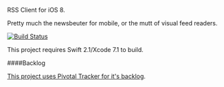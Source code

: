 RSS Client for iOS 8.

Pretty much the newsbeuter for mobile, or the mutt of visual feed readers.

[![Build Status](https://api.travis-ci.org/younata/RSSClient.svg)](https://travis-ci.org/younata/RSSClient)

This project requires Swift 2.1/Xcode 7.1 to build.

####Backlog

[This project uses Pivotal Tracker for it's backlog](https://www.pivotaltracker.com/n/projects/1423142).
